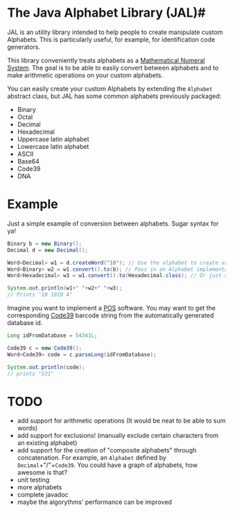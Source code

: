 # The Java Alphabet Library (**JAL**)#

JAL is an utility library intended to help people to create manipulate custom Alphabets. This is particularly useful, for example, for identification code generators.

This library conveniently treats alphabets as a [Mathematical Numeral System](http://en.wikipedia.org/wiki/Numeral_system). The goal is to be able to easily convert between alphabets and to make arithmetic operations on your custom alphabets.

You can easily create your custom Alphabets by extending the `Alphabet` abstract class, but JAL has some common alphabets previously packaged:

- Binary
- Octal
- Decimal
- Hexadecimal
- Uppercase latin alphabet
- Lowercase latin alphabet
- ASCII
- Base64
- Code39
- DNA

# Example #

Just a simple example of conversion between alphabets. Sugar syntax for ya!
```java
Binary b = new Binary();
Decimal d = new Decimal();

Word<Decimal> w1 = d.createWord("10"); // Use the alphabet to create valid words
Word<Binary> w2 = w1.convert().to(b); // Pass in an Alphabet implementation
Word<Hexadecimal> w3 = w1.convert().to(Hexadecimal.class); // Or just an Alphabet class. JAL instantiates the Alphabet for you!

System.out.println(w1+" "+w2+" "+w3);
// Prints "10 1010 A"
```
Imagine you want to implement a [POS](http://en.wikipedia.org/wiki/Point_of_sale) software. You may want to get the corresponding [Code39](http://en.wikipedia.org/wiki/Code_39) barcode string from the automatically generated database id.

```java
Long idFromDatabase = 54341L;

Code39 c = new Code39();
Word<Code39> code = c.parseLong(idFromDatabase);

System.out.println(code);
// prints "S31"
```
# TODO #

- add support for arithmetic operations (It would be neat to be able to sum words)
- add support for exclusions! (manually exclude certain characters from an existing alphabet)
- add support for the creation of "composite alphabets" through concatenation. For example, an `Alphabet` defined by `Decimal`+"/"+`Code39`. You could have a graph of alphabets, how awesome is that?
- unit testing
- more alphabets
- complete javadoc
- maybe the algorythms' performance can be improved